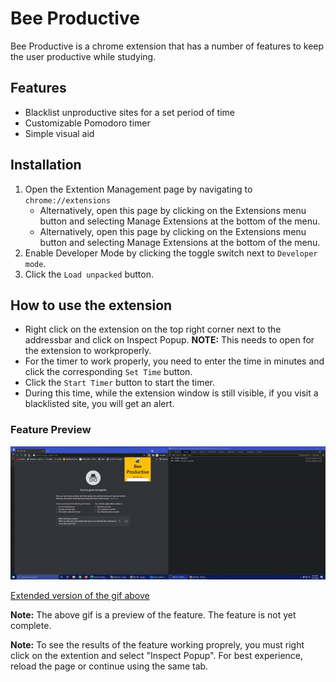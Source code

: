 # Bee Productive

Bee Productive is a chrome extension that has a number of features to keep the user productive while studying.

## Features

- Blacklist unproductive sites for a set period of time
- Customizable Pomodoro timer
- Simple visual aid

## Installation

1. Open the Extention Management page by navigating to ```chrome://extensions```
    - Alternatively, open this page by clicking on the Extensions menu button and selecting Manage Extensions at the bottom of the menu.
    - Alternatively, open this page by clicking on the Extensions menu button and selecting Manage Extensions at the bottom of the menu.
1. Enable Developer Mode by clicking the toggle switch next to ```Developer mode```.
1. Click the ```Load unpacked``` button.

## How to use the extension
- Right click on the extension on the top right corner next to the addressbar and click on Inspect Popup. **NOTE:** This needs to open for the extension to workproperly. 
- For the timer to work properly, you need to enter the time in minutes and click the corresponding ```Set Time``` button.
- Click the ```Start Timer``` button to start the timer.
- During this time, while the extension window is still visible, if you visit a blacklisted site, you will get an alert.
### Feature Preview

![Blacklist Monitoring Prewview GIF](images/blacklist.gif)


[Extended version of the gif above](https://youtu.be/vqzp93tElJ4)

**Note:** The above gif is a preview of the feature. The feature is not yet complete.

**Note:** To see the results of the feature working proprely, you must right click on the extention and select "Inspect Popup". For best experience, reload the page or continue using the same tab.

